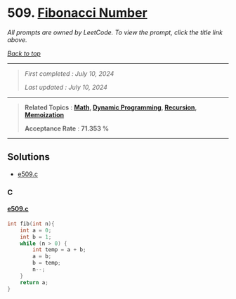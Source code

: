 # 509. [Fibonacci Number](<https://leetcode.com/problems/fibonacci-number>)

*All prompts are owned by LeetCode. To view the prompt, click the title link above.*

*[Back to top](<../README.md>)*

------

> *First completed : July 10, 2024*
>
> *Last updated : July 10, 2024*

------

> **Related Topics** : **[Math](<by_topic/Math.md>), [Dynamic Programming](<by_topic/Dynamic Programming.md>), [Recursion](<by_topic/Recursion.md>), [Memoization](<by_topic/Memoization.md>)**
>
> **Acceptance Rate** : **71.353 %**

------

## Solutions

- [e509.c](<../my-submissions/e509.c>)
### C
#### [e509.c](<../my-submissions/e509.c>)
```C
int fib(int n){
    int a = 0;
    int b = 1;
    while (n > 0) {
        int temp = a + b;
        a = b;
        b = temp;
        n--;
    }
    return a;
}
```

